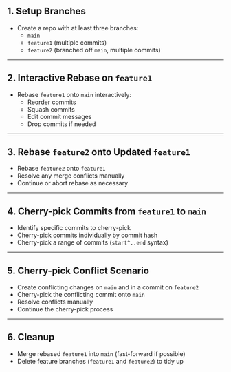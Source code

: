 ## 1. Setup Branches
- Create a repo with at least three branches:
  - `main`
  - `feature1` (multiple commits)
  - `feature2` (branched off `main`, multiple commits)

---

## 2. Interactive Rebase on `feature1`
- Rebase `feature1` onto `main` interactively:
  - Reorder commits
  - Squash commits
  - Edit commit messages
  - Drop commits if needed

---

## 3. Rebase `feature2` onto Updated `feature1`
- Rebase `feature2` onto `feature1`
- Resolve any merge conflicts manually
- Continue or abort rebase as necessary

---

## 4. Cherry-pick Commits from `feature1` to `main`
- Identify specific commits to cherry-pick
- Cherry-pick commits individually by commit hash
- Cherry-pick a range of commits (`start^..end` syntax)

---

## 5. Cherry-pick Conflict Scenario
- Create conflicting changes on `main` and in a commit on `feature2`
- Cherry-pick the conflicting commit onto `main`
- Resolve conflicts manually
- Continue the cherry-pick process

---

## 6. Cleanup
- Merge rebased `feature1` into `main` (fast-forward if possible)
- Delete feature branches (`feature1` and `feature2`) to tidy up


